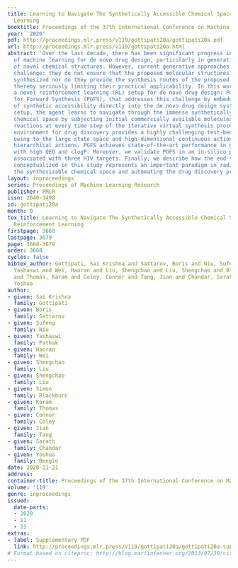 ```yaml
---
title: Learning to Navigate The Synthetically Accessible Chemical Space Using Reinforcement
  Learning
booktitle: Proceedings of the 37th International Conference on Machine Learning
year: '2020'
pdf: http://proceedings.mlr.press/v119/gottipati20a/gottipati20a.pdf
url: http://proceedings.mlr.press/v119/gottipati20a.html
abstract: 'Over the last decade, there has been significant progress in the field
  of machine learning for de novo drug design, particularly in generative modeling
  of novel chemical structures. However, current generative approaches exhibit a significant
  challenge: they do not ensure that the proposed molecular structures can be feasibly
  synthesized nor do they provide the synthesis routes of the proposed small molecules,
  thereby seriously limiting their practical applicability. In this work, we propose
  a novel reinforcement learning (RL) setup for de novo drug design: Policy Gradient
  for Forward Synthesis (PGFS), that addresses this challenge by embedding the concept
  of synthetic accessibility directly into the de novo drug design system. In this
  setup, the agent learns to navigate through the immense synthetically accessible
  chemical space by subjecting initial commercially available molecules to valid chemical
  reactions at every time step of the iterative virtual synthesis process. The proposed
  environment for drug discovery provides a highly challenging test-bed for RL algorithms
  owing to the large state space and high-dimensional continuous action space with
  hierarchical actions. PGFS achieves state-of-the-art performance in generating structures
  with high QED and clogP. Moreover, we validate PGFS in an in-silico proof-of-concept
  associated with three HIV targets. Finally, we describe how the end-to-end training
  conceptualized in this study represents an important paradigm in radically expanding
  the synthesizable chemical space and automating the drug discovery process.'
layout: inproceedings
series: Proceedings of Machine Learning Research
publisher: PMLR
issn: 2640-3498
id: gottipati20a
month: 0
tex_title: Learning to Navigate The Synthetically Accessible Chemical Space Using
  Reinforcement Learning
firstpage: 3668
lastpage: 3679
page: 3668-3679
order: 3668
cycles: false
bibtex_author: Gottipati, Sai Krishna and Sattarov, Boris and Niu, Sufeng and Pathak,
  Yashaswi and Wei, Haoran and Liu, Shengchao and Liu, Shengchao and Blackburn, Simon
  and Thomas, Karam and Coley, Connor and Tang, Jian and Chandar, Sarath and Bengio,
  Yoshua
author:
- given: Sai Krishna
  family: Gottipati
- given: Boris
  family: Sattarov
- given: Sufeng
  family: Niu
- given: Yashaswi
  family: Pathak
- given: Haoran
  family: Wei
- given: Shengchao
  family: Liu
- given: Shengchao
  family: Liu
- given: Simon
  family: Blackburn
- given: Karam
  family: Thomas
- given: Connor
  family: Coley
- given: Jian
  family: Tang
- given: Sarath
  family: Chandar
- given: Yoshua
  family: Bengio
date: 2020-11-21
address: 
container-title: Proceedings of the 37th International Conference on Machine Learning
volume: '119'
genre: inproceedings
issued:
  date-parts:
  - 2020
  - 11
  - 21
extras:
- label: Supplementary PDF
  link: http://proceedings.mlr.press/v119/gottipati20a/gottipati20a-supp.pdf
# Format based on citeproc: http://blog.martinfenner.org/2013/07/30/citeproc-yaml-for-bibliographies/
---
```

